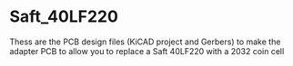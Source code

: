 # Saft_40LF220

Thess are the PCB design files (KiCAD project and Gerbers) to make the adapter PCB to allow you to replace a Saft 40LF220 with a 2032 coin cell
